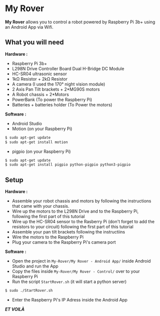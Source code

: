 # My Rover

**My Rover** allows you to control a robot powered by Raspberry Pi 3b+ using an Android App via Wifi.

## What you will need

**Hardware :**
  - Raspberry Pi 3b+
  - L298N Drive Controller Board Dual H-Bridge DC Module
  - HC-SR04 ultrasonic sensor
  - 1kΩ Resistor + 2kΩ Resistor
  - A camera (I used the 170° night vision module)
  - 2 Axis Pan Tilt brackets + 2*MG90S motors
  - A Robot chassis + 2*Motors
  - PowerBank (To power the Raspberry Pi)
  - Batteries + batteries holder (To Power the motors)
  
**Software :**
   - Android Studio
   - Motion (on your Raspberry Pi)
```sh
$ sudo apt-get update
$ sudo apt-get install motion
```
  - pigpio (on your Raspberry Pi)
```sh
$ sudo apt-get update
$ sudo apt-get install pigpio python-pigpio python3-pigpio
```

## Setup

**Hardware :**
  - Assemble your robot chassis and motors by following the instructions that came with your chassis.
  - Wire up the motors to the L298N Drive and to the Raspberry Pi, following the first part of this tutorial 
  - Wire up the HC-SR04 sensor to the Rasberry Pi (don't forget to add the resistors to your circuit) following the first part of this tutorial
  - Assemble your pan tilt brackets following the instructiins
  - Wire the motors to the Raspberry Pi
  - Plug your camera to the Raspberry Pi's camera port
  
**Software :**
  - Open the project in `My-Rover/My Rover - Android App/` inside Android Studio and run the App
  - Copy the files inside  `My-Rover/My Rover - Control/` over to your Raspberry Pi
  - Run the script `StartRover.sh` (it will start a python server)
```sh
$ sudo ./StartRover.sh
```
  - Enter the Raspberry Pi's IP Adress inside the Android App
  
  ***ET VOILÀ***
